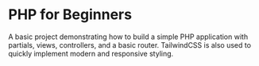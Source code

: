 # PHP for Beginners

A basic project demonstrating how to build a simple PHP application with partials, views, controllers, and a basic router. TailwindCSS is also used to quickly implement modern and responsive styling.

